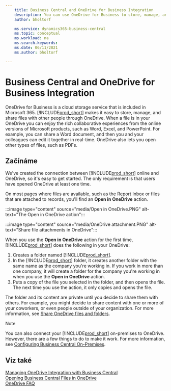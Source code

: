```yaml
---
    title: Business Central and OneDrive for Business Integration
    description: You can use OneDrive for Business to store, manage, and share files, such as reports or file attachments.
    author: bholtorf

    ms.service: dynamics365-business-central
    ms.topic: conceptual
    ms.workload: na
    ms.search.keywords:
    ms.date: 06/11/2021
    ms.author: bholtorf

---
```


# Business Central and OneDrive for Business Integration
OneDrive for Business is a cloud storage service that is included in Microsoft 365. [!INCLUDE[prod_short](includes/prod_short.md)] makes it easy to store, manage, and share files with other people through OneDrive. When a file is in your OneDrive you can enjoy the rich collaborative experiences from the online versions of Microsoft products, such as Word, Excel, and PowerPoint. For example, you can share a Word document, and then you and your colleagues can edit it together in real-time. OneDrive also lets you open other types of files, such as PDFs.

## Začínáme
We've created the connection between [!INCLUDE[prod_short](includes/prod_short.md)] online and OneDrive, so it's easy to get started. The only requirement is that users have opened OneDrive at least one time.

On most pages where files are available, such as the Report Inbox or files that are attached to records, you'll find an **Open in OneDrive** action.

:::image type="content" source="media/Open in OneDrive.PNG" alt-text="The Open in OneDrive action":::


:::image type="content" source="media/OneDrive attachment.PNG" alt-text="Share file attachments in OneDrive":::

When you use the **Open in OneDrive** action for the first time, [!INCLUDE[prod_short](includes/prod_short.md)] does the following in your OneDrive:

1. Creates a folder named [!INCLUDE[prod_short](includes/prod_short.md)].
2. In the [!INCLUDE[prod_short](includes/prod_short.md)] folder, it creates another folder with the same name as the company you're working in. If you work in more than one company, it will create a folder for the company you're working in when you use the **Open in OneDrive** action.
3. Puts a copy of the file you selected in the folder, and then opens the file. The next time you use the action, it only copies and opens the file.

The folder and its content are private until you decide to share them with others. For example, you might decide to share content with one or more of your coworkers, or even people outside of your organization. For more information, see [Share OneDrive files and folders](https://support.microsoft.com/en-us/office/share-onedrive-files-and-folders-9fcc2f7d-de0c-4cec-93b0-a82024800c07).

> [!NOTE]
> You can also connect your [!INCLUDE[prod_short](includes/prod_short.md)] on-premises to OneDrive. However, there are a few things to do to make it work. For more information, see [Configuring Business Central On-Premises](admin-onedrive-integration.md#configuring-business-central-on-premises).

## Viz také
[Managing OneDrive Integration with Business Central](admin-onedrive-integration.md)  
[Opening Business Central Files in OneDrive](across-share-onedrive.md)  
[OneDrive FAQ](admin-onedrive-faq.md)